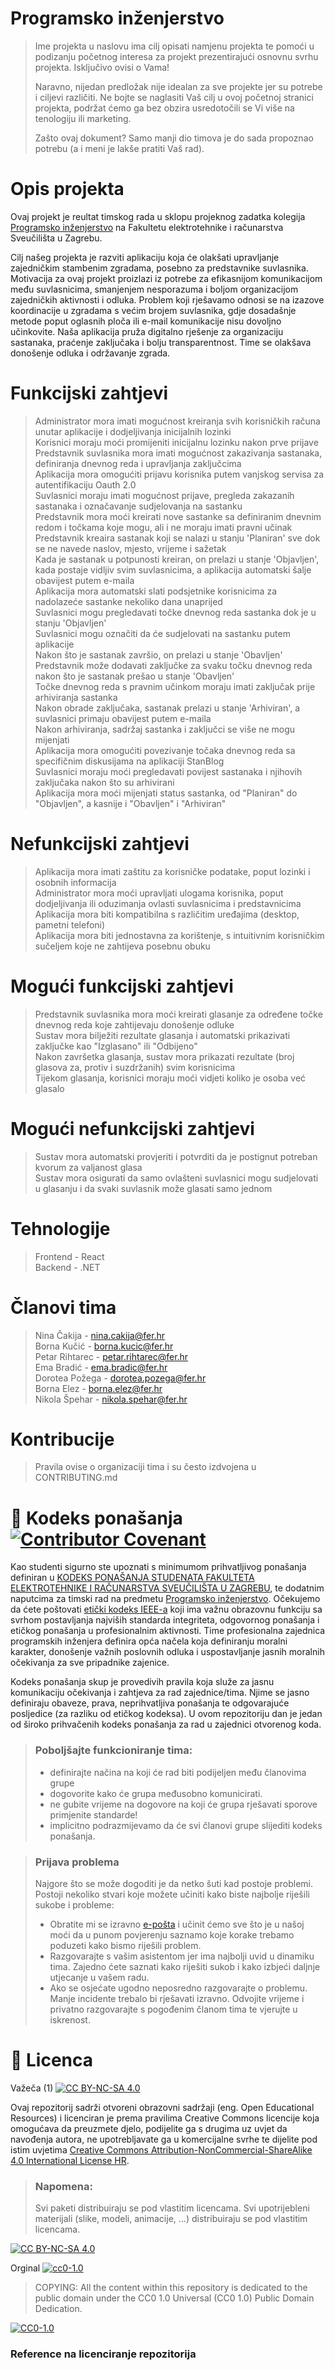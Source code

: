 # Programsko inženjerstvo

> Ime projekta u naslovu ima cilj opisati namjenu projekta te pomoći u podizanju početnog interesa za projekt prezentirajući osnovnu svrhu projekta.
> Isključivo ovisi o Vama!
> 
> Naravno, nijedan predložak nije idealan za sve projekte jer su potrebe i ciljevi različiti. Ne bojte se naglasiti Vaš cilj u ovoj početnoj stranici projekta, podržat ćemo ga bez obzira usredotočili se Vi više na tenologiju ili marketing.
> 
> Zašto ovaj dokument? Samo manji dio timova je do sada propoznao potrebu (a i meni je lakše pratiti Vaš rad).  

# Opis projekta
Ovaj projekt je reultat timskog rada u sklopu projeknog zadatka kolegija [Programsko inženjerstvo](https://www.fer.unizg.hr/predmet/proinz) na Fakultetu elektrotehnike i računarstva Sveučilišta u Zagrebu. 

Cilj našeg projekta je razviti aplikaciju koja će olakšati upravljanje zajedničkim stambenim zgradama, posebno za predstavnike suvlasnika. Motivacija za ovaj projekt proizlazi iz potrebe za efikasnijom komunikacijom među suvlasnicima, smanjenjem nesporazuma i boljom organizacijom zajedničkih aktivnosti i odluka. Problem koji rješavamo odnosi se na izazove koordinacije u zgradama s većim brojem suvlasnika, gdje dosadašnje metode poput oglasnih ploča ili e-mail komunikacije nisu dovoljno učinkovite. Naša aplikacija pruža digitalno rješenje za organizaciju sastanaka, praćenje zaključaka i bolju transparentnost. Time se olakšava donošenje odluka i održavanje zgrada.

# Funkcijski zahtjevi
>Administrator mora imati mogućnost kreiranja svih korisničkih računa unutar aplikacije i dodjeljivanja inicijalnih lozinki​<br />
>Korisnici moraju moći promijeniti inicijalnu lozinku nakon prve prijave<br />
>Predstavnik suvlasnika mora imati mogućnost zakazivanja sastanaka, definiranja dnevnog reda i upravljanja zaključcima​<br />
>Aplikacija mora omogućiti prijavu korisnika putem vanjskog servisa za autentifikaciju Oauth 2.0<br />
>Suvlasnici moraju imati mogućnost prijave, pregleda zakazanih sastanaka i označavanje sudjelovanja na sastanku<br />
>Predstavnik mora moći kreirati nove sastanke sa definiranim dnevnim redom i točkama koje mogu, ali i ne moraju imati pravni učinak<br />
>Predstavnik kreaira sastanak koji se nalazi u stanju 'Planiran' sve dok se ne navede naslov, mjesto, vrijeme i sažetak<br />
>Kada je sastanak u potpunosti kreiran, on prelazi u stanje 'Objavljen', kada postaje vidljiv svim suvlasnicima, a aplikacija automatski šalje obavijest putem e-maila​<br />
>Aplikacija mora automatski slati podsjetnike korisnicima za nadolazeće sastanke nekoliko dana unaprijed<br />
>Suvlasnici mogu pregledavati točke dnevnog reda sastanka dok je u stanju 'Objavljen'​<br />
>Suvlasnici mogu označiti da će sudjelovati na sastanku putem aplikacije<br />
>Nakon što je sastanak završio, on prelazi u stanje 'Obavljen'<br />
>Predstavnik može dodavati zaključke za svaku točku dnevnog reda nakon što je sastanak prešao u stanje 'Obavljen'<br />
>Točke dnevnog reda s pravnim učinkom moraju imati zaključak prije arhiviranja sastanka​<br />
>Nakon obrade zaključaka, sastanak prelazi u stanje 'Arhiviran', a suvlasnici primaju obavijest putem e-maila<br />
>Nakon arhiviranja, sadržaj sastanka i zaključci se više ne mogu mijenjati​<br />
>Aplikacija mora omogućiti povezivanje točaka dnevnog reda sa specifičnim diskusijama na aplikaciji StanBlog<br />
>Suvlasnici moraju moći pregledavati povijest sastanaka i njihovih zaključaka nakon što su arhivirani​<br />
>Aplikacija mora moći mijenjati status sastanka, od "Planiran" do "Objavljen", a kasnije i "Obavljen" i "Arhiviran"<br />

# Nefunkcijski zahtjevi
>Aplikacija mora imati zaštitu za korisničke podatake, poput lozinki i osobnih informacija<br />
>Administrator mora moći upravljati ulogama korisnika, poput dodjeljivanja ili oduzimanja ovlasti suvlasnicima i predstavnicima<br />
>Aplikacija mora biti kompatibilna s različitim uređajima (desktop, pametni telefoni)<br />
>Aplikacija mora biti jednostavna za korištenje, s intuitivnim korisničkim sučeljem koje ne zahtijeva posebnu obuku<br />

# Mogući funkcijski zahtjevi
>Predstavnik suvlasnika mora moći kreirati glasanje za određene točke dnevnog reda koje zahtijevaju donošenje odluke<br />
>Sustav mora bilježiti rezultate glasanja i automatski prikazivati zaključke kao "Izglasano" ili "Odbijeno"<br />
>Nakon završetka glasanja, sustav mora prikazati rezultate (broj glasova za, protiv i suzdržanih) svim korisnicima<br />
>Tijekom glasanja, korisnici moraju moći vidjeti koliko je osoba već glasalo<br />

# Mogući nefunkcijski zahtjevi
>Sustav mora automatski provjeriti i potvrditi da je postignut potreban kvorum za valjanost glasa<br />
>Sustav mora osigurati da samo ovlašteni suvlasnici mogu sudjelovati u glasanju i da svaki suvlasnik može glasati samo jednom<br />

# Tehnologije
>Frontend - React<br />
>Backend - .NET

# Članovi tima
>Nina Čakija - nina.cakija@fer.hr<br />
>Borna Kučić - borna.kucic@fer.hr<br />
>Petar Rihtarec - petar.rihtarec@fer.hr<br />
>Ema Bradić - ema.bradic@fer.hr<br />
>Dorotea Požega - dorotea.pozega@fer.hr<br />
>Borna Elez - borna.elez@fer.hr<br />
>Nikola Špehar - nikola.spehar@fer.hr<br />

# Kontribucije
>Pravila ovise o organizaciji tima i su često izdvojena u CONTRIBUTING.md



# 📝 Kodeks ponašanja [![Contributor Covenant](https://img.shields.io/badge/Contributor%20Covenant-2.1-4baaaa.svg)](CODE_OF_CONDUCT.md)
Kao studenti sigurno ste upoznati s minimumom prihvatljivog ponašanja definiran u [KODEKS PONAŠANJA STUDENATA FAKULTETA ELEKTROTEHNIKE I RAČUNARSTVA SVEUČILIŠTA U ZAGREBU](https://www.fer.hr/_download/repository/Kodeks_ponasanja_studenata_FER-a_procisceni_tekst_2016%5B1%5D.pdf), te dodatnim naputcima za timski rad na predmetu [Programsko inženjerstvo](https://wwww.fer.hr).
Očekujemo da ćete poštovati [etički kodeks IEEE-a](https://www.ieee.org/about/corporate/governance/p7-8.html) koji ima važnu obrazovnu funkciju sa svrhom postavljanja najviših standarda integriteta, odgovornog ponašanja i etičkog ponašanja u profesionalnim aktivnosti. Time profesionalna zajednica programskih inženjera definira opća načela koja definiranju  moralni karakter, donošenje važnih poslovnih odluka i uspostavljanje jasnih moralnih očekivanja za sve pripadnike zajenice.

Kodeks ponašanja skup je provedivih pravila koja služe za jasnu komunikaciju očekivanja i zahtjeva za rad zajednice/tima. Njime se jasno definiraju obaveze, prava, neprihvatljiva ponašanja te  odgovarajuće posljedice (za razliku od etičkog kodeksa). U ovom repozitoriju dan je jedan od široko prihvačenih kodeks ponašanja za rad u zajednici otvorenog koda.
>### Poboljšajte funkcioniranje tima:
>* definirajte načina na koji će rad biti podijeljen među članovima grupe
>* dogovorite kako će grupa međusobno komunicirati.
>* ne gubite vrijeme na dogovore na koji će grupa rješavati sporove primjenite standarde!
>* implicitno podrazmijevamo da će svi članovi grupe slijediti kodeks ponašanja.
 
>###  Prijava problema
>Najgore što se može dogoditi je da netko šuti kad postoje problemi. Postoji nekoliko stvari koje možete učiniti kako biste najbolje riješili sukobe i probleme:
>* Obratite mi se izravno [e-pošta](mailto:vlado.sruk@fer.hr) i  učinit ćemo sve što je u našoj moći da u punom povjerenju saznamo koje korake trebamo poduzeti kako bismo riješili problem.
>* Razgovarajte s vašim asistentom jer ima najbolji uvid u dinamiku tima. Zajedno ćete saznati kako riješiti sukob i kako izbjeći daljnje utjecanje u vašem radu.
>* Ako se osjećate ugodno neposredno razgovarajte o problemu. Manje incidente trebalo bi rješavati izravno. Odvojite vrijeme i privatno razgovarajte s pogođenim članom tima te vjerujte u iskrenost.

# 📝 Licenca
Važeča (1)
[![CC BY-NC-SA 4.0][cc-by-nc-sa-shield]][cc-by-nc-sa]

Ovaj repozitorij sadrži otvoreni obrazovni sadržaji (eng. Open Educational Resources)  i licenciran je prema pravilima Creative Commons licencije koja omogućava da preuzmete djelo, podijelite ga s drugima uz 
uvjet da navođenja autora, ne upotrebljavate ga u komercijalne svrhe te dijelite pod istim uvjetima [Creative Commons Attribution-NonCommercial-ShareAlike 4.0 International License HR][cc-by-nc-sa].
>
> ### Napomena:
>
> Svi paketi distribuiraju se pod vlastitim licencama.
> Svi upotrijebleni materijali  (slike, modeli, animacije, ...) distribuiraju se pod vlastitim licencama.

[![CC BY-NC-SA 4.0][cc-by-nc-sa-image]][cc-by-nc-sa]

[cc-by-nc-sa]: https://creativecommons.org/licenses/by-nc/4.0/deed.hr 
[cc-by-nc-sa-image]: https://licensebuttons.net/l/by-nc-sa/4.0/88x31.png
[cc-by-nc-sa-shield]: https://img.shields.io/badge/License-CC%20BY--NC--SA%204.0-lightgrey.svg

Orginal [![cc0-1.0][cc0-1.0-shield]][cc0-1.0]
>
>COPYING: All the content within this repository is dedicated to the public domain under the CC0 1.0 Universal (CC0 1.0) Public Domain Dedication.
>
[![CC0-1.0][cc0-1.0-image]][cc0-1.0]

[cc0-1.0]: https://creativecommons.org/licenses/by/1.0/deed.en
[cc0-1.0-image]: https://licensebuttons.net/l/by/1.0/88x31.png
[cc0-1.0-shield]: https://img.shields.io/badge/License-CC0--1.0-lightgrey.svg

### Reference na licenciranje repozitorija
